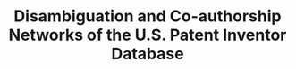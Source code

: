 ---
layout: default
authors: Ronald Lai, Alexander D'Amour, Amy Yu, Ye Sun, Lee Fleming
citation: 'Ronald Lai; Alexander D''Amour; Amy Yu; Ye Sun; Lee Fleming, 2011, "Disambiguation
  and Co-authorship Networks of the U.S. Patent Inventor Database (1975 - 2010)",
  https://doi.org/10.7910/DVN/5F1RRI, Harvard Dataverse, V5, UNF:5:RqsI3LsQEYLHkkg5jG/jRg==
  [fileUNF] '
code: https://github.com/funginstitute/downloads
contributors: Ronald Lai, Alexander D'Amour, Amy Yu, Ye Sun, Lee Fleming
cost: None
description: 'Name disambiguation of US inventors, 1975-2010. Using a Bayesian supervised
  learning approach, we identify individual inventors from the U.S. utility patent
  database, from 1975 to the present. An interface to calculate and illustrate patent
  co-authorship networks and social network measures is also provided. The network
  representation does not require bounding the social network beforehand. We provide
  descriptive statistics of individual and collaborative variables and illustrate
  examples of networks for an individual, an organization, a technology, and a region.
  The paper provides an overview of the technical algorithms and pointers to the data,
  code, and documentation, with the hope of further open development by the research
  community. '
doi: https://doi.org/10.7910/DVN/5F1RRI
last_edit: Thu, 27 Jul 2023 09:19:39 GMT
location: https://dataverse.harvard.edu/dataset.xhtml?persistentId=doi:10.7910/DVN/5F1RRI
maintained_by: Contact maintainer through Dataverse
open_access: 'TRUE'
record_creation_timestamp: 5/14/2022 14:41:04
related_publications: https://doi.org/10.1016/j.respol.2014.01.012
shortname: co_authorship_disambiguation
tags:
- coauthor network
- disambiguation
- United States
terms_of_use: CC0 - "Public Domain Dedication"
timeframe: 1970-2010
title: Disambiguation and Co-authorship Networks of the U.S. Patent Inventor Database
uuid: a238826e-8135-4b6d-8b59-615fc9769f03
versioning: 'FALSE'
---